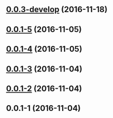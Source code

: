 <a name="0.0.3-develop"></a>
## [0.0.3-develop](https://github.com/seveves/ng2-vis/compare/v0.0.1-5...v0.0.3-develop) (2016-11-18)



<a name="0.0.1-5"></a>
## [0.0.1-5](https://github.com/seveves/ng2-vis/compare/v0.0.1-4...v0.0.1-5) (2016-11-05)



<a name="0.0.1-4"></a>
## [0.0.1-4](https://github.com/seveves/ng2-vis/compare/v0.0.1-3...v0.0.1-4) (2016-11-05)



<a name="0.0.1-3"></a>
## [0.0.1-3](https://github.com/seveves/ng2-vis/compare/v0.0.1-2...v0.0.1-3) (2016-11-04)



<a name="0.0.1-2"></a>
## [0.0.1-2](https://github.com/seveves/ng2-vis/compare/v0.0.1-1...v0.0.1-2) (2016-11-04)



<a name="0.0.1-1"></a>
## 0.0.1-1 (2016-11-04)



